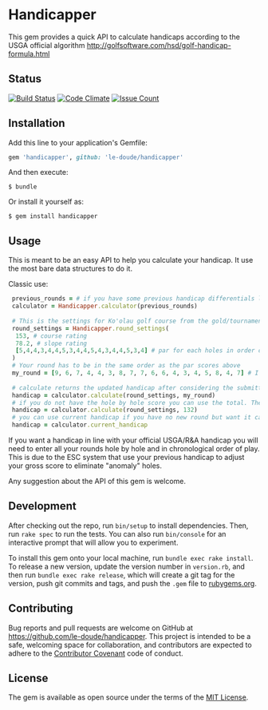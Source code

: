 # Handicapper

This gem provides a quick API to calculate handicaps according to the USGA official algorithm
http://golfsoftware.com/hsd/golf-handicap-formula.html

## Status

[![Build Status](https://travis-ci.org/le-doude/handicapper.svg?branch=master)](https://travis-ci.org/le-doude/handicapper)
[![Code Climate](https://codeclimate.com/github/le-doude/handicapper/badges/gpa.svg)](https://codeclimate.com/github/le-doude/handicapper)
[![Issue Count](https://codeclimate.com/github/le-doude/handicapper/badges/issue_count.svg)](https://codeclimate.com/github/le-doude/handicapper)


## Installation

Add this line to your application's Gemfile:

```ruby
gem 'handicapper', github: 'le-doude/handicapper'
```

And then execute:

    $ bundle

Or install it yourself as:

    $ gem install handicapper

## Usage

This is meant to be an easy API to help you calculate your handicap.
It use the most bare data structures to do it.

Classic use:

```ruby
 previous_rounds = # if you have some previous handicap differentials load them here in an Array
 calculator = Handicapper.calculator(previous_rounds)
 
 # This is the settings for Ko'olau golf course from the gold/tournament tees.
 round_settings = Handicapper.round_settings(
  153, # course rating
  78.2, # slope rating
  [5,4,4,3,4,4,5,3,4,4,5,4,3,4,4,5,3,4] # par for each holes in order of play
 )
 # Your round has to be in the same order as the par scores above
 my_round = [9, 6, 7, 4, 4, 3, 8, 7, 7, 6, 6, 4, 3, 4, 5, 8, 4, 7] # I wish
 
 # calculate returns the updated handicap after considering the submitted round
 handicap = calculator.calculate(round_settings, my_round)
 # if you do not have the hole by hole score you can use the total. The result might not be the same as with the official USGA calculations though
 handicap = calculator.calculate(round_settings, 132)
 # you can use current handicap if you have no new round but want it calculated
 handicap = calculator.current_handicap
```

If you want a handicap in line with your official USGA/R&A handicap you will need to enter all your rounds hole by hole and in chronological order of play. 
This is due to the ESC system that use your previous handicap to adjust your gross score to eliminate "anomaly" holes. 

Any suggestion about the API of this gem is welcome.

## Development

After checking out the repo, run `bin/setup` to install dependencies. Then, run `rake spec` to run the tests. You can also run `bin/console` for an interactive prompt that will allow you to experiment.

To install this gem onto your local machine, run `bundle exec rake install`. To release a new version, update the version number in `version.rb`, and then run `bundle exec rake release`, which will create a git tag for the version, push git commits and tags, and push the `.gem` file to [rubygems.org](https://rubygems.org).

## Contributing

Bug reports and pull requests are welcome on GitHub at https://github.com/le-doude/handicapper. This project is intended to be a safe, welcoming space for collaboration, and contributors are expected to adhere to the [Contributor Covenant](http://contributor-covenant.org) code of conduct.


## License

The gem is available as open source under the terms of the [MIT License](http://opensource.org/licenses/MIT).

